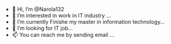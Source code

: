 - 👋 Hi, I’m @Narola132
- 👀 I’m interested in work in IT industry ...
- 🌱 I’m currently Finishe my master in information technology...
- 💞️ I’m looking for IT job...
- 📫 You can reach me by sending email  ...

<!---
Narola132/Narola132 is a ✨ special ✨ repository because its `README.md` (this file) appears on your GitHub profile.
You can click the Preview link to take a look at your changes.
--->
